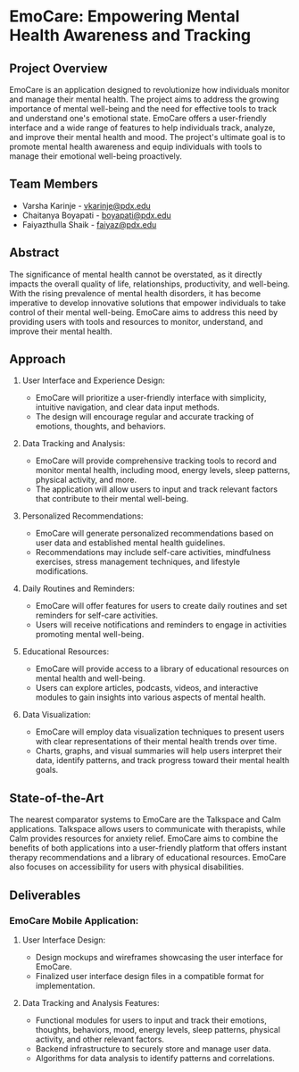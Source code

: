 # EmoCare: Empowering Mental Health Awareness and Tracking

## Project Overview
EmoCare is an application designed to revolutionize how individuals monitor and manage their mental health. The project aims to address the growing importance of mental well-being and the need for effective tools to track and understand one's emotional state. EmoCare offers a user-friendly interface and a wide range of features to help individuals track, analyze, and improve their mental health and mood. The project's ultimate goal is to promote mental health awareness and equip individuals with tools to manage their emotional well-being proactively.

## Team Members
- Varsha Karinje - vkarinje@pdx.edu
- Chaitanya Boyapati - boyapati@pdx.edu
- Faiyazthulla Shaik - faiyaz@pdx.edu

## Abstract
The significance of mental health cannot be overstated, as it directly impacts the overall quality of life, relationships, productivity, and well-being. With the rising prevalence of mental health disorders, it has become imperative to develop innovative solutions that empower individuals to take control of their mental well-being. EmoCare aims to address this need by providing users with tools and resources to monitor, understand, and improve their mental health.

## Approach

1. User Interface and Experience Design:
   - EmoCare will prioritize a user-friendly interface with simplicity, intuitive navigation, and clear data input methods.
   - The design will encourage regular and accurate tracking of emotions, thoughts, and behaviors.

2. Data Tracking and Analysis:
   - EmoCare will provide comprehensive tracking tools to record and monitor mental health, including mood, energy levels, sleep patterns, physical activity, and more.
   - The application will allow users to input and track relevant factors that contribute to their mental well-being.

3. Personalized Recommendations:
   - EmoCare will generate personalized recommendations based on user data and established mental health guidelines.
   - Recommendations may include self-care activities, mindfulness exercises, stress management techniques, and lifestyle modifications.

4. Daily Routines and Reminders:
   - EmoCare will offer features for users to create daily routines and set reminders for self-care activities.
   - Users will receive notifications and reminders to engage in activities promoting mental well-being.

5. Educational Resources:
   - EmoCare will provide access to a library of educational resources on mental health and well-being.
   - Users can explore articles, podcasts, videos, and interactive modules to gain insights into various aspects of mental health.

6. Data Visualization:
   - EmoCare will employ data visualization techniques to present users with clear representations of their mental health trends over time.
   - Charts, graphs, and visual summaries will help users interpret their data, identify patterns, and track progress toward their mental health goals.

## State-of-the-Art
The nearest comparator systems to EmoCare are the Talkspace and Calm applications. Talkspace allows users to communicate with therapists, while Calm provides resources for anxiety relief. EmoCare aims to combine the benefits of both applications into a user-friendly platform that offers instant therapy recommendations and a library of educational resources. EmoCare also focuses on accessibility for users with physical disabilities.

## Deliverables

### EmoCare Mobile Application:
1. User Interface Design:
   - Design mockups and wireframes showcasing the user interface for EmoCare.
   - Finalized user interface design files in a compatible format for implementation.

2. Data Tracking and Analysis Features:
   - Functional modules for users to input and track their emotions, thoughts, behaviors, mood, energy levels, sleep patterns, physical activity, and other relevant factors.
   - Backend infrastructure to securely store and manage user data.
   - Algorithms for data analysis to identify patterns and correlations.